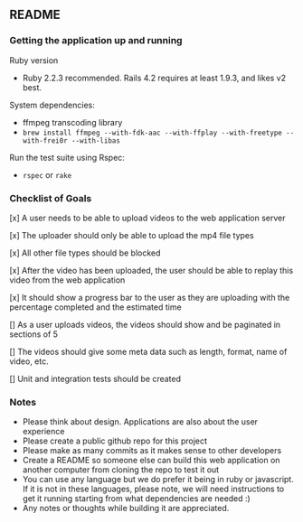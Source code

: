 ## README

### Getting the application up and running

Ruby version 
* Ruby 2.2.3 recommended. Rails 4.2 requires at least 1.9.3, and likes v2 best.

System dependencies:
* ffmpeg transcoding library
* `brew install ffmpeg --with-fdk-aac --with-ffplay --with-freetype --with-frei0r --with-libas`

Run the test suite using Rspec:
* `rspec` or `rake`

### Checklist of Goals

[x] A user needs to be able to upload videos to the web application server

[x] The uploader should only be able to upload the mp4 file types

[x] All other file types should be blocked

[x] After the video has been uploaded, the user should be able to replay this 
video from the web application

[x] It should show a progress bar to the user as they are uploading with the 
percentage completed and the estimated time

[] As a user uploads videos, the videos should show and be paginated in 
sections of 5

[] The videos should give some meta data such as length, format, name of 
video, etc.

[] Unit and integration tests should be created


### Notes

* Please think about design. Applications are also about the user experience
* Please create a public github repo for this project
* Please make as many commits as it makes sense to other developers
* Create a README so someone else can build this web application on another computer from cloning the repo to test it out
* You can use any language but we do prefer it being in ruby or javascript. If it is not in these languages, please note, we will need instructions to get it running starting from what dependencies are needed :)
* Any notes or thoughts while building it are appreciated.
